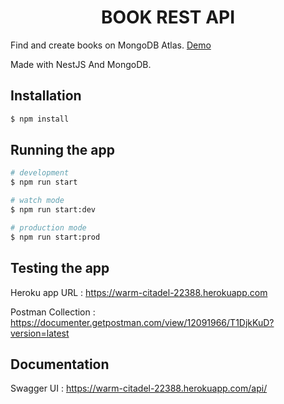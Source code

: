 <h1 align="center">
  BOOK REST API
</h1>

Find and create books on MongoDB Atlas. <a href="https://documenter.getpostman.com/view/12091966/T1DjkKuD?version=latest">Demo</a>

Made with NestJS And MongoDB.

## Installation

```bash
$ npm install
```

## Running the app

```bash
# development
$ npm run start

# watch mode
$ npm run start:dev

# production mode
$ npm run start:prod
```

## Testing the app

Heroku app URL : https://warm-citadel-22388.herokuapp.com

Postman Collection : https://documenter.getpostman.com/view/12091966/T1DjkKuD?version=latest


## Documentation

Swagger UI : https://warm-citadel-22388.herokuapp.com/api/